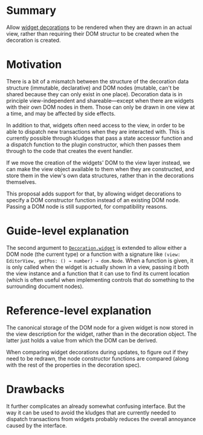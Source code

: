 # Summary

Allow [widget decorations](##view.Decoration^widget) to be rendered when they are drawn in an actual view, rather than requiring their DOM structur to be created when the decoration is created.

# Motivation

There is a bit of a mismatch between the structure of the decoration data structure (immutable, declarative) and DOM nodes (mutable, can't be shared because they can only exist in one place). Decoration data is in principle view-independent and shareable—except when there are widgets with their own DOM nodes in them. Those can only be drawn in one view at a time, and may be affected by side effects.

In addition to that, widgets often need access to the view, in order to be able to dispatch new transactions when they are interacted with. This is currently possible through kludges that pass a state accessor function and a dispatch function to the plugin constructor, which then passes them through to the code that creates the event handler.

If we move the creation of the widgets' DOM to the view layer instead, we can make the view object available to them when they are constructed, and store them in the view's own data structures, rather than in the decorations themselves.

This proposal adds support for that, by allowing widget decorations to specify a DOM constructor function instead of an existing DOM node. Passing a DOM node is still supported, for compatibility reasons.

# Guide-level explanation

The second argument to [`Decoration.widget`](https://prosemirror.net/docs/ref/#view.Decoration.widget) is extended to allow either a DOM node (the current type) or a function with a signature like `(view: EditorView, getPos: () → number) → dom.Node`. When a function is given, it is only called when the widget is actually shown in a view, passing it both the view instance and a function that it can use to find its current location (which is often useful when implementing controls that do something to the surrounding document nodes).

# Reference-level explanation

The canonical storage of the DOM node for a given widget is now stored in the view description for the widget, rather than in the decoration object. The latter just holds a value from which the DOM can be derived.

When comparing widget decorations during updates, to figure out if they need to be redrawn, the node constructor functions are compared (along with the rest of the properties in the decoration spec).

# Drawbacks

It further complicates an already somewhat confusing interface. But the way it can be used to avoid the kludges that are currently needed to dispatch transactions from widgets probably reduces the overall annoyance caused by the interface.
